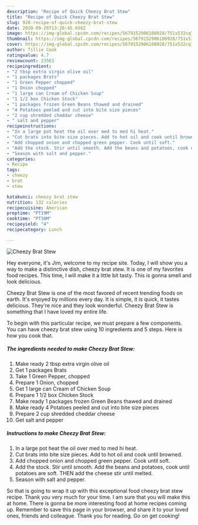```yaml
---
description: "Recipe of Quick Cheezy Brat Stew"
title: "Recipe of Quick Cheezy Brat Stew"
slug: 928-recipe-of-quick-cheezy-brat-stew
date: 2020-09-26T13:20:45.656Z
image: https://img-global.cpcdn.com/recipes/5679152906108928/751x532cq70/cheezy-brat-stew-recipe-main-photo.jpg
thumbnail: https://img-global.cpcdn.com/recipes/5679152906108928/751x532cq70/cheezy-brat-stew-recipe-main-photo.jpg
cover: https://img-global.cpcdn.com/recipes/5679152906108928/751x532cq70/cheezy-brat-stew-recipe-main-photo.jpg
author: Tillie Cook
ratingvalue: 4.7
reviewcount: 23563
recipeingredient:
- "2 tbsp extra virgin olive oil"
- "1 packages Brats"
- "1 Green Pepper chopped"
- "1 Onion chopped"
- "1 large can Cream of Chicken Soup"
- "1 1/2 box Chicken Stock"
- "1 packages frozen Green Beans thawed and drained"
- "4 Potatoes peeled and cut into bite size pieces"
- "2 cup shredded cheddar cheese"
- " salt and pepper"
recipeinstructions:
- "In a large pot heat the oil over med to med hi heat."
- "Cut brats into bite size pieces. Add to hot oil and cook until browned."
- "Add chopped onion and chopped green pepper. Cook until soft."
- "Add the stock. Stir until smooth. Add the beans and potatoes, cook until potatoes are soft. THEN add the cheese stir until melted."
- "Season with salt and pepper."
categories:
- Recipe
tags:
- cheezy
- brat
- stew

katakunci: cheezy brat stew 
nutrition: 132 calories
recipecuisine: American
preptime: "PT19M"
cooktime: "PT30M"
recipeyield: "4"
recipecategory: Lunch

---
```



![Cheezy Brat Stew](https://img-global.cpcdn.com/recipes/5679152906108928/751x532cq70/cheezy-brat-stew-recipe-main-photo.jpg)

Hey everyone, it's Jim, welcome to my recipe site. Today, I will show you a way to make a distinctive dish, cheezy brat stew. It is one of my favorites food recipes. This time, I will make it a little bit tasty. This is gonna smell and look delicious.



Cheezy Brat Stew is one of the most favored of recent trending foods on earth. It's enjoyed by millions every day. It is simple, it is quick, it tastes delicious. They're nice and they look wonderful. Cheezy Brat Stew is something that I have loved my entire life.


To begin with this particular recipe, we must prepare a few components. You can have cheezy brat stew using 10 ingredients and 5 steps. Here is how you cook that.

<!--inarticleads1-->

##### The ingredients needed to make Cheezy Brat Stew:

1. Make ready 2 tbsp extra virgin olive oil
1. Get 1 packages Brats
1. Take 1 Green Pepper, chopped
1. Prepare 1 Onion, chopped
1. Get 1 large can Cream of Chicken Soup
1. Prepare 1 1/2 box Chicken Stock
1. Make ready 1 packages frozen Green Beans thawed and drained
1. Make ready 4 Potatoes peeled and cut into bite size pieces
1. Prepare 2 cup shredded cheddar cheese
1. Get  salt and pepper




<!--inarticleads2-->

##### Instructions to make Cheezy Brat Stew:

1. In a large pot heat the oil over med to med hi heat.
1. Cut brats into bite size pieces. Add to hot oil and cook until browned.
1. Add chopped onion and chopped green pepper. Cook until soft.
1. Add the stock. Stir until smooth. Add the beans and potatoes, cook until potatoes are soft. THEN add the cheese stir until melted.
1. Season with salt and pepper.




So that is going to wrap it up with this exceptional food cheezy brat stew recipe. Thank you very much for your time. I am sure that you will make this at home. There is gonna be more interesting food at home recipes coming up. Remember to save this page in your browser, and share it to your loved ones, friends and colleague. Thank you for reading. Go on get cooking!
